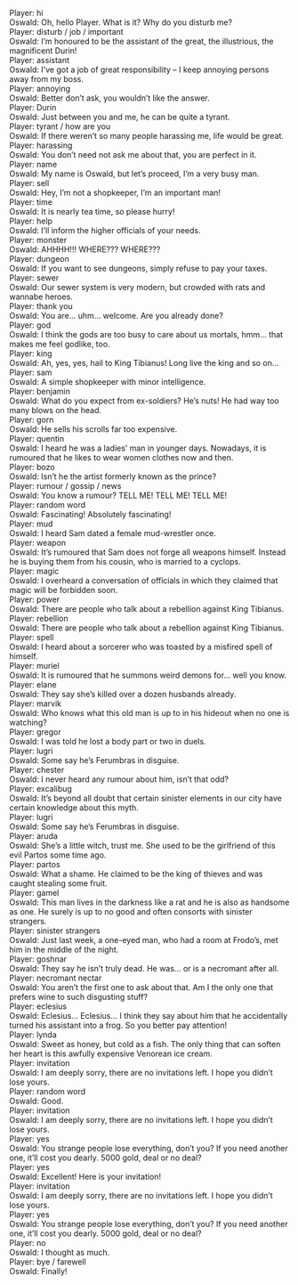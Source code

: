 Player: hi  
Oswald: Oh, hello Player. What is it? Why do you disturb me?  
Player: disturb / job / important  
Oswald: I’m honoured to be the assistant of the great, the illustrious, the magnificent Durin!  
Player: assistant  
Oswald: I’ve got a job of great responsibility – I keep annoying persons away from my boss.  
Player: annoying  
Oswald: Better don’t ask, you wouldn’t like the answer.  
Player: Durin  
Oswald: Just between you and me, he can be quite a tyrant.  
Player: tyrant / how are you  
Oswald: If there weren’t so many people harassing me, life would be great.  
Player: harassing  
Oswald: You don’t need not ask me about that, you are perfect in it.  
Player: name  
Oswald: My name is Oswald, but let’s proceed, I’m a very busy man.  
Player: sell  
Oswald: Hey, I’m not a shopkeeper, I’m an important man!  
Player: time  
Oswald: It is nearly tea time, so please hurry!  
Player: help  
Oswald: I’ll inform the higher officials of your needs.  
Player: monster  
Oswald: AHHHH!!! WHERE??? WHERE???  
Player: dungeon  
Oswald: If you want to see dungeons, simply refuse to pay your taxes.  
Player: sewer  
Oswald: Our sewer system is very modern, but crowded with rats and wannabe heroes.  
Player: thank you  
Oswald: You are… uhm… welcome. Are you already done?  
Player: god  
Oswald: I think the gods are too busy to care about us mortals, hmm… that makes me feel godlike, too.  
Player: king  
Oswald: Ah, yes, yes, hail to King Tibianus! Long live the king and so on…  
Player: sam  
Oswald: A simple shopkeeper with minor intelligence.  
Player: benjamin  
Oswald: What do you expect from ex-soldiers? He’s nuts! He had way too many blows on the head.  
Player: gorn  
Oswald: He sells his scrolls far too expensive.  
Player: quentin  
Oswald: I heard he was a ladies’ man in younger days. Nowadays, it is rumoured that he likes to wear women clothes now and then.  
Player: bozo  
Oswald: Isn’t he the artist formerly known as the prince?  
Player: rumour / gossip / news  
Oswald: You know a rumour? TELL ME! TELL ME! TELL ME!  
Player: random word  
Oswald: Fascinating! Absolutely fascinating!  
Player: mud  
Oswald: I heard Sam dated a female mud-wrestler once.  
Player: weapon  
Oswald: It’s rumoured that Sam does not forge all weapons himself. Instead he is buying them from his cousin, who is married to a cyclops.  
Player: magic  
Oswald: I overheard a conversation of officials in which they claimed that magic will be forbidden soon.  
Player: power  
Oswald: There are people who talk about a rebellion against King Tibianus.  
Player: rebellion  
Oswald: There are people who talk about a rebellion against King Tibianus.  
Player: spell  
Oswald: I heard about a sorcerer who was toasted by a misfired spell of himself.  
Player: muriel  
Oswald: It is rumoured that he summons weird demons for… well you know.  
Player: elane  
Oswald: They say she’s killed over a dozen husbands already.  
Player: marvik  
Oswald: Who knows what this old man is up to in his hideout when no one is watching?  
Player: gregor  
Oswald: I was told he lost a body part or two in duels.  
Player: lugri  
Oswald: Some say he’s Ferumbras in disguise.  
Player: chester  
Oswald: I never heard any rumour about him, isn’t that odd?  
Player: excalibug  
Oswald: It’s beyond all doubt that certain sinister elements in our city have certain knowledge about this myth.  
Player: lugri  
Oswald: Some say he’s Ferumbras in disguise.  
Player: aruda  
Oswald: She’s a little witch, trust me. She used to be the girlfriend of this evil Partos some time ago.  
Player: partos  
Oswald: What a shame. He claimed to be the king of thieves and was caught stealing some fruit.  
Player: gamel  
Oswald: This man lives in the darkness like a rat and he is also as handsome as one. He surely is up to no good and often consorts with sinister strangers.  
Player: sinister strangers  
Oswald: Just last week, a one-eyed man, who had a room at Frodo’s, met him in the middle of the night.  
Player: goshnar  
Oswald: They say he isn’t truly dead. He was… or is a necromant after all.  
Player: necromant nectar  
Oswald: You aren’t the first one to ask about that. Am I the only one that prefers wine to such disgusting stuff?  
Player: eclesius  
Oswald: Eclesius… Eclesius… I think they say about him that he accidentally turned his assistant into a frog. So you better pay attention!  
Player: lynda  
Oswald: Sweet as honey, but cold as a fish. The only thing that can soften her heart is this awfully expensive Venorean ice cream.  
Player: invitation  
Oswald: I am deeply sorry, there are no invitations left. I hope you didn’t lose yours.  
Player: random word  
Oswald: Good.  
Player: invitation  
Oswald: I am deeply sorry, there are no invitations left. I hope you didn’t lose yours.  
Player: yes  
Oswald: You strange people lose everything, don’t you? If you need another one, it’ll cost you dearly. 5000 gold, deal or no deal?  
Player: yes  
Oswald: Excellent! Here is your invitation!  
Player: invitation  
Oswald: I am deeply sorry, there are no invitations left. I hope you didn’t lose yours.  
Player: yes  
Oswald: You strange people lose everything, don’t you? If you need another one, it’ll cost you dearly. 5000 gold, deal or no deal?  
Player: no  
Oswald: I thought as much.  
Player: bye / farewell  
Oswald: Finally!  
